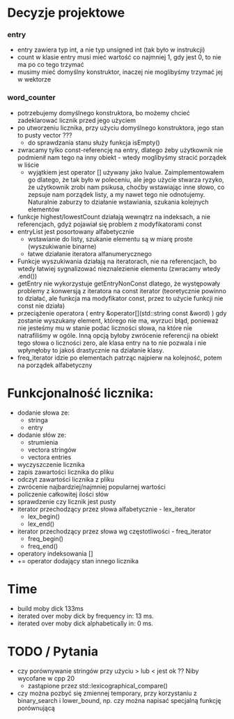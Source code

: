 # Decyzje projektowe 
### entry
- entry zawiera typ int, a nie typ unsigned int (tak było w instrukcji)
- count w klasie entry musi mieć wartość co najmniej 1, gdy jest 0, to nie ma po co tego trzymać
- musimy mieć domyślny konstruktor, inaczej nie moglibyśmy trzymać jej w wektorze
### word_counter
- potrzebujemy domyślnego konstruktora, bo możemy chcieć zadeklarować licznik przed jego użyciem
- po utworzeniu licznika, przy użyciu domyślnego konstruktora, jego stan to pusty vector ??? 
    - do sprawdzania stanu służy funkcja isEmpty()
- zwracamy tylko const-referencję na entry, dlatego żeby użytkownik nie podmienił nam tego na inny obiekt - wtedy moglibyśmy stracić porządek w liście
    - wyjątkiem jest operator [] używany jako lvalue. Zaimplementowałem go dlatego, że tak było w poleceniu, ale jego użycie stwarza ryzyko, że użytkownik zrobi nam psikusa, choćby wstawiając inne słowo, co zepsuje nam porządek listy, a my nawet tego nie odnotujemy. Naturalnie zaburzy to działanie wstawiania, szukania kolejnych elementów
- funkcje highest/lowestCount działają wewnątrz na indeksach, a nie referencjach, gdyż pojawiał się problem z modyfikatorami const
- entryList jest posortowany alfabetycznie
    - wstawianie do listy, szukanie elementu są w miarę proste (wyszukiwanie binarne)
    - łatwe działanie iteratora alfanumerycznego
- Funkcje wyszukiwania działają na iteratorach, nie na referencjach, bo wtedy łatwiej sygnalizować nieznalezienie elementu (zwracamy wtedy .end())
- getEntry nie wykorzystuje getEntryNonConst dlatego, że występowały problemy z konwersją z iteratora na const iterator (teoretycznie powinno to działać, ale funkcja ma modyfikator const, przez to użycie funkcji nie const nie działa)
- przeciążenie operatora ( entry &operator[](std::string const &word) ) gdy zostanie wyszukany element, którego nie ma, wyrzuci błąd, ponieważ nie jesteśmy mu w stanie podać liczności słowa, na które nie natrafiliśmy w ogóle. Inną opcją byłoby zwrócenie referencji na obiekt tego słowa o liczności zero, ale klasa entry na to nie pozwala i nie wpłynęłoby to jakoś drastycznie na działanie klasy.
- freq_iterator idzie po elementach patrząc najpierw na kolejność, potem na porządek alfabetyczny

# Funkcjonalność licznika:
- dodanie słowa ze:
    - stringa
    - entry
- dodanie słów ze:
    - strumienia
    - vectora stringów
    - vectora entries
- wyczyszczenie licznika
- zapis zawartości licznika do pliku
- odczyt zawartości licznika z pliku
- zwrócenie najbardziej/najmniej popularnej wartości
- policzenie całkowitej ilości słów
- sprawdzenie czy licznik jest pusty
- iterator przechodzący przez słowa alfabetycznie - lex_iterator
    - lex_begin()
    - lex_end()
- iterator przechodzący przez słowa wg częstotliwości - freq_iterator
    - freq_begin()
    - freq_end()
- operatory indeksowania []
- += operator dodający stan innego licznika

# Time
- build moby dick 133ms
- iterated over moby dick by frequency in: 13 ms.
- iterated over moby dick alphabetically in: 0 ms.



# TODO / Pytania
- czy porównywanie stringów przy użyciu > lub < jest ok ?? Niby wycofane w cpp 20
    - zastąpione przez std::lexicographical_compare()
- czy można pozbyć się zmiennej temporary, przy korzystaniu z binary_search i lower_bound, np. czy można napisać specjalną funkcję porównującą
